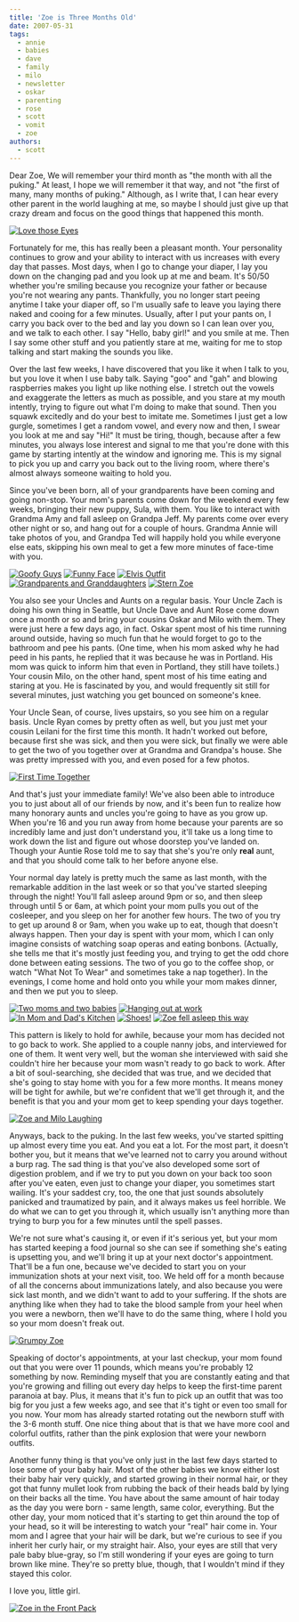 ```yaml
---
title: 'Zoe is Three Months Old'
date: 2007-05-31
tags:
  - annie
  - babies
  - dave
  - family
  - milo
  - newsletter
  - oskar
  - parenting
  - rose
  - scott
  - vomit
  - zoe
authors:
  - scott
---
```


Dear Zoe, We will remember your third month as "the month with all the puking." At least, I hope we will remember it that way, and not "the first of many, many months of puking." Although, as I write that, I can hear every other parent in the world laughing at me, so maybe I should just give up that crazy dream and focus on the good things that happened this month.

[![Love those Eyes](/images/521114567_ab2781f0e8.jpg)](http://www.flickr.com/photos/spaceninja/521114567/)

Fortunately for me, this has really been a pleasant month. Your personality continues to grow and your ability to interact with us increases with every day that passes. Most days, when I go to change your diaper, I lay you down on the changing pad and you look up at me and beam. It's 50/50 whether you're smiling because you recognize your father or because you're not wearing any pants. Thankfully, you no longer start peeing anytime I take your diaper off, so I'm usually safe to leave you laying there naked and cooing for a few minutes. Usually, after I put your pants on, I carry you back over to the bed and lay you down so I can lean over you, and we talk to each other. I say "Hello, baby girl!" and you smile at me. Then I say some other stuff and you patiently stare at me, waiting for me to stop talking and start making the sounds you like.

Over the last few weeks, I have discovered that you like it when I talk to you, but you love it when I use baby talk. Saying "goo" and "gah" and blowing raspberries makes you light up like nothing else. I stretch out the vowels and exaggerate the letters as much as possible, and you stare at my mouth intently, trying to figure out what I'm doing to make that sound. Then you squawk excitedly and do your best to imitate me. Sometimes I just get a low gurgle, sometimes I get a random vowel, and every now and then, I swear you look at me and say "Hi!" It must be tiring, though, because after a few minutes, you always lose interest and signal to me that you're done with this game by starting intently at the window and ignoring me. This is my signal to pick you up and carry you back out to the living room, where there's almost always someone waiting to hold you.

Since you've been born, all of your grandparents have been coming and going non-stop. Your mom's parents come down for the weekend every few weeks, bringing their new puppy, Sula, with them. You like to interact with Grandma Amy and fall asleep on Grandpa Jeff. My parents come over every other night or so, and hang out for a couple of hours. Grandma Annie will take photos of you, and Grandpa Ted will happily hold you while everyone else eats, skipping his own meal to get a few more minutes of face-time with you.

[![Goofy Guys](/images/521116457_fd3d8de8f4_s.jpg)](http://www.flickr.com/photos/spaceninja/521116457/) [![Funny Face](/images/521111981_bdd578e15f_s.jpg)](http://www.flickr.com/photos/spaceninja/521111981/) [![Elvis Outfit](/images/521078238_a92952282f_s.jpg)](http://www.flickr.com/photos/spaceninja/521078238/) [![Grandparents and Granddaughters](/images/521075458_7e08f05017_s.jpg)](http://www.flickr.com/photos/spaceninja/521075458/) [![Stern Zoe](/images/521072880_5a82673ffb_s.jpg)](http://www.flickr.com/photos/spaceninja/521072880/)

You also see your Uncles and Aunts on a regular basis. Your Uncle Zach is doing his own thing in Seattle, but Uncle Dave and Aunt Rose come down once a month or so and bring your cousins Oskar and Milo with them. They were just here a few days ago, in fact. Oskar spent most of his time running around outside, having so much fun that he would forget to go to the bathroom and pee his pants. (One time, when his mom asked why he had peed in his pants, he replied that it was because he was in Portland. His mom was quick to inform him that even in Portland, they still have toilets.) Your cousin Milo, on the other hand, spent most of his time eating and staring at you. He is fascinated by you, and would frequently sit still for several minutes, just watching you get bounced on someone's knee.

Your Uncle Sean, of course, lives upstairs, so you see him on a regular basis. Uncle Ryan comes by pretty often as well, but you just met your cousin Leilani for the first time this month. It hadn't worked out before, because first she was sick, and then you were sick, but finally we were able to get the two of you together over at Grandma and Grandpa's house. She was pretty impressed with you, and even posed for a few photos.

[![First Time Together](/images/521076956_f4bc1584fd.jpg)](http://www.flickr.com/photos/spaceninja/521076956/)

And that's just your immediate family! We've also been able to introduce you to just about all of our friends by now, and it's been fun to realize how many honorary aunts and uncles you're going to have as you grow up. When you're 16 and you run away from home because your parents are so incredibly lame and just don't understand you, it'll take us a long time to work down the list and figure out whose doorstep you've landed on. Though your Auntie Rose told me to say that she's you're only **real** aunt, and that you should come talk to her before anyone else.

Your normal day lately is pretty much the same as last month, with the remarkable addition in the last week or so that you've started sleeping through the night! You'll fall asleep around 9pm or so, and then sleep through until 5 or 6am, at which point your mom pulls you out of the cosleeper, and you sleep on her for another few hours. The two of you try to get up around 8 or 9am, when you wake up to eat, though that doesn't always happen. Then your day is spent with your mom, which I can only imagine consists of watching soap operas and eating bonbons. (Actually, she tells me that it's mostly just feeding you, and trying to get the odd chore done between eating sessions. The two of you go to the coffee shop, or watch "What Not To Wear" and sometimes take a nap together). In the evenings, I come home and hold onto you while your mom makes dinner, and then we put you to sleep.

[![Two moms and two babies](/images/515268684_362d2395f4_s.jpg)](http://www.flickr.com/photos/spaceninja/515268684/) [![Hanging out at work](/images/510126812_618feb3198_s.jpg)](http://www.flickr.com/photos/spaceninja/510126812/) [![In Mom and Dad's Kitchen](/images/506525886_83c5e3715f_s.jpg)](http://www.flickr.com/photos/spaceninja/506525886/) [![Shoes!](/images/496590913_7ce07b46da_s.jpg)](http://www.flickr.com/photos/spaceninja/496590913/) [![Zoe fell asleep this way](/images/485526279_e29868d69c_s.jpg)](http://www.flickr.com/photos/spaceninja/485526279/)

This pattern is likely to hold for awhile, because your mom has decided not to go back to work. She applied to a couple nanny jobs, and interviewed for one of them. It went very well, but the woman she interviewed with said she couldn't hire her because your mom wasn't ready to go back to work. After a bit of soul-searching, she decided that was true, and we decided that she's going to stay home with you for a few more months. It means money will be tight for awhile, but we're confident that we'll get through it, and the benefit is that you and your mom get to keep spending your days together.

[![Zoe and Milo Laughing](/images/521118353_cf9fd9d64d.jpg)](http://www.flickr.com/photos/spaceninja/521118353/)

Anyways, back to the puking. In the last few weeks, you've started spitting up almost every time you eat. And you eat a lot. For the most part, it doesn't bother you, but it means that we've learned not to carry you around without a burp rag. The sad thing is that you've also developed some sort of digestion problem, and if we try to put you down on your back too soon after you've eaten, even just to change your diaper, you sometimes start wailing. It's your saddest cry, too, the one that just sounds absolutely panicked and traumatized by pain, and it always makes us feel horrible. We do what we can to get you through it, which usually isn't anything more than trying to burp you for a few minutes until the spell passes.

We're not sure what's causing it, or even if it's serious yet, but your mom has started keeping a food journal so she can see if something she's eating is upsetting you, and we'll bring it up at your next doctor's appointment. That'll be a fun one, because we've decided to start you on your immunization shots at your next visit, too. We held off for a month because of all the concerns about immunizations lately, and also because you were sick last month, and we didn't want to add to your suffering. If the shots are anything like when they had to take the blood sample from your heel when you were a newborn, then we'll have to do the same thing, where I hold you so your mom doesn't freak out.

[![Grumpy Zoe](/images/521106707_f19137f85e.jpg)](http://www.flickr.com/photos/spaceninja/521106707/)

Speaking of doctor's appointments, at your last checkup, your mom found out that you were over 11 pounds, which means you're probably 12 something by now. Reminding myself that you are constantly eating and that you're growing and filling out every day helps to keep the first-time parent paranoia at bay. Plus, it means that it's fun to pick up an outfit that was too big for you just a few weeks ago, and see that it's tight or even too small for you now. Your mom has already started rotating out the newborn stuff with the 3-6 month stuff. One nice thing about that is that we have more cool and colorful outfits, rather than the pink explosion that were your newborn outfits.

Another funny thing is that you've only just in the last few days started to lose some of your baby hair. Most of the other babies we know either lost their baby hair very quickly, and started growing in their normal hair, or they got that funny mullet look from rubbing the back of their heads bald by lying on their backs all the time. You have about the same amount of hair today as the day you were born - same length, same color, everything. But the other day, your mom noticed that it's starting to get thin around the top of your head, so it will be interesting to watch your "real" hair come in. Your mom and I agree that your hair will be dark, but we're curious to see if you inherit her curly hair, or my straight hair. Also, your eyes are still that very pale baby blue-gray, so I'm still wondering if your eyes are going to turn brown like mine. They're so pretty blue, though, that I wouldn't mind if they stayed this color.

I love you, little girl.

[![Zoe in the Front Pack](/images/521115539_58fffaade7.jpg)](http://www.flickr.com/photos/spaceninja/521115539/)
